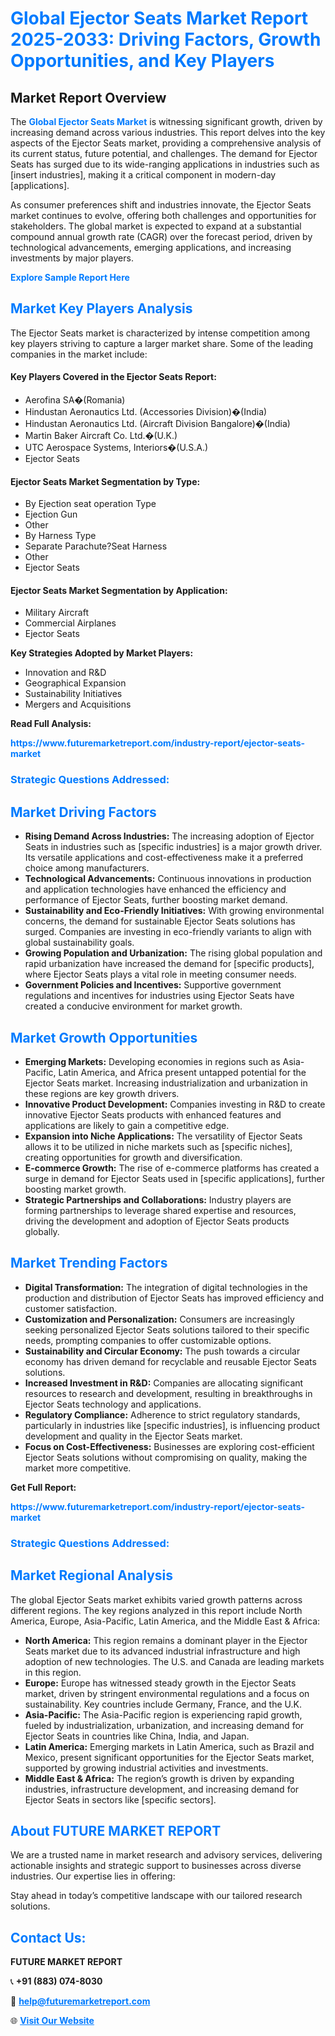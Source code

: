 <h1 style="color: #007BFF;">Global Ejector Seats Market Report 2025-2033: Driving Factors, Growth Opportunities, and Key Players</h1>

<section id="overview">
<h2>Market Report Overview</h2>
<p>The <a href="https://www.futuremarketreport.com/industry-report/ejector-seats-market" style="color: #007BFF; text-decoration: none;"><strong>Global Ejector Seats Market</strong></a> is witnessing significant growth, driven by increasing demand across various industries. This report delves into the key aspects of the Ejector Seats market, providing a comprehensive analysis of its current status, future potential, and challenges. The demand for Ejector Seats has surged due to its wide-ranging applications in industries such as [insert industries], making it a critical component in modern-day [applications].</p>
<p>As consumer preferences shift and industries innovate, the Ejector Seats market continues to evolve, offering both challenges and opportunities for stakeholders. The global market is expected to expand at a substantial compound annual growth rate (CAGR) over the forecast period, driven by technological advancements, emerging applications, and increasing investments by major players.</p>
</section>

<section id="overview">
<p><a href="https://www.futuremarketreport.com/request-sample/reportId=106541" style="color: #007BFF; text-decoration: none;"><strong>Explore Sample Report Here</strong></a></p>
</section>

<section id="key-players">
<h2 style="color: #007BFF;">Market Key Players Analysis</h2>
<p>The Ejector Seats market is characterized by intense competition among key players striving to capture a larger market share. Some of the leading companies in the market include:</p>
<h4>Key Players Covered in the Ejector Seats Report:</h4>
<ul><li>Aerofina SA�(Romania)</li><li>Hindustan Aeronautics Ltd. (Accessories Division)�(India)</li><li>Hindustan Aeronautics Ltd. (Aircraft Division Bangalore)�(India)</li><li>Martin Baker Aircraft Co. Ltd.�(U.K.)</li><li>UTC Aerospace Systems, Interiors�(U.S.A.)</li><li>Ejector Seats</li></ul>
<h4>Ejector Seats Market Segmentation by Type:</h4>
<ul><li>By Ejection seat operation Type</li><li>Ejection Gun</li><li>Other</li><li>By Harness Type</li><li>Separate Parachute?Seat Harness</li><li>Other</li><li>Ejector Seats</li></ul>

<h4>Ejector Seats Market Segmentation by Application:</h4>
<ul><li>Military Aircraft</li><li>Commercial Airplanes</li><li>Ejector Seats</li></ul>
<p><strong>Key Strategies Adopted by Market Players:</strong></p>
<ul>
<li>Innovation and R&D</li>
<li>Geographical Expansion</li>
<li>Sustainability Initiatives</li>
<li>Mergers and Acquisitions</li>
</ul>
</section>

<section>
<p><strong>Read Full Analysis: </strong></p><a href="https://www.futuremarketreport.com/industry-report/ejector-seats-market" style="color: #007BFF; text-decoration: none;"><strong>https://www.futuremarketreport.com/industry-report/ejector-seats-market</strong></a>
<h3 style="color: #007BFF;">Strategic Questions Addressed:</h3>
</section>

<section id="driving-factors">
<h2 style="color: #007BFF;">Market Driving Factors</h2>
<ul>
<li><strong>Rising Demand Across Industries:</strong> The increasing adoption of Ejector Seats in industries such as [specific industries] is a major growth driver. Its versatile applications and cost-effectiveness make it a preferred choice among manufacturers.</li>
<li><strong>Technological Advancements:</strong> Continuous innovations in production and application technologies have enhanced the efficiency and performance of Ejector Seats, further boosting market demand.</li>
<li><strong>Sustainability and Eco-Friendly Initiatives:</strong> With growing environmental concerns, the demand for sustainable Ejector Seats solutions has surged. Companies are investing in eco-friendly variants to align with global sustainability goals.</li>
<li><strong>Growing Population and Urbanization:</strong> The rising global population and rapid urbanization have increased the demand for [specific products], where Ejector Seats plays a vital role in meeting consumer needs.</li>
<li><strong>Government Policies and Incentives:</strong> Supportive government regulations and incentives for industries using Ejector Seats have created a conducive environment for market growth.</li>
</ul>
</section>

<section id="growth-opportunities">
<h2 style="color: #007BFF;">Market Growth Opportunities</h2>
<ul>
<li><strong>Emerging Markets:</strong> Developing economies in regions such as Asia-Pacific, Latin America, and Africa present untapped potential for the Ejector Seats market. Increasing industrialization and urbanization in these regions are key growth drivers.</li>
<li><strong>Innovative Product Development:</strong> Companies investing in R&D to create innovative Ejector Seats products with enhanced features and applications are likely to gain a competitive edge.</li>
<li><strong>Expansion into Niche Applications:</strong> The versatility of Ejector Seats allows it to be utilized in niche markets such as [specific niches], creating opportunities for growth and diversification.</li>
<li><strong>E-commerce Growth:</strong> The rise of e-commerce platforms has created a surge in demand for Ejector Seats used in [specific applications], further boosting market growth.</li>
<li><strong>Strategic Partnerships and Collaborations:</strong> Industry players are forming partnerships to leverage shared expertise and resources, driving the development and adoption of Ejector Seats products globally.</li>
</ul>
</section>

<section id="trending-factors">
<h2 style="color: #007BFF;">Market Trending Factors</h2>
<ul>
<li><strong>Digital Transformation:</strong> The integration of digital technologies in the production and distribution of Ejector Seats has improved efficiency and customer satisfaction.</li>
<li><strong>Customization and Personalization:</strong> Consumers are increasingly seeking personalized Ejector Seats solutions tailored to their specific needs, prompting companies to offer customizable options.</li>
<li><strong>Sustainability and Circular Economy:</strong> The push towards a circular economy has driven demand for recyclable and reusable Ejector Seats solutions.</li>
<li><strong>Increased Investment in R&D:</strong> Companies are allocating significant resources to research and development, resulting in breakthroughs in Ejector Seats technology and applications.</li>
<li><strong>Regulatory Compliance:</strong> Adherence to strict regulatory standards, particularly in industries like [specific industries], is influencing product development and quality in the Ejector Seats market.</li>
<li><strong>Focus on Cost-Effectiveness:</strong> Businesses are exploring cost-efficient Ejector Seats solutions without compromising on quality, making the market more competitive.</li>
</ul>
</section>

<section>
<p><strong>Get Full Report: </strong></p><a href="https://www.futuremarketreport.com/industry-report/ejector-seats-market" style="color: #007BFF; text-decoration: none;"><strong>https://www.futuremarketreport.com/industry-report/ejector-seats-market</strong></a>
<h3 style="color: #007BFF;">Strategic Questions Addressed:</h3>
</section>


<section id="regional-analysis">
<h2 style="color: #007BFF;">Market Regional Analysis</h2>
<p>The global Ejector Seats market exhibits varied growth patterns across different regions. The key regions analyzed in this report include North America, Europe, Asia-Pacific, Latin America, and the Middle East & Africa:</p>
<ul>
<li><strong>North America:</strong> This region remains a dominant player in the Ejector Seats market due to its advanced industrial infrastructure and high adoption of new technologies. The U.S. and Canada are leading markets in this region.</li>
<li><strong>Europe:</strong> Europe has witnessed steady growth in the Ejector Seats market, driven by stringent environmental regulations and a focus on sustainability. Key countries include Germany, France, and the U.K.</li>
<li><strong>Asia-Pacific:</strong> The Asia-Pacific region is experiencing rapid growth, fueled by industrialization, urbanization, and increasing demand for Ejector Seats in countries like China, India, and Japan.</li>
<li><strong>Latin America:</strong> Emerging markets in Latin America, such as Brazil and Mexico, present significant opportunities for the Ejector Seats market, supported by growing industrial activities and investments.</li>
<li><strong>Middle East & Africa:</strong> The region’s growth is driven by expanding industries, infrastructure development, and increasing demand for Ejector Seats in sectors like [specific sectors].</li>
</ul>
</section>

<footer>
<h2 style="color: #007BFF;">About FUTURE MARKET REPORT</h2>
<p>We are a trusted name in market research and advisory services, delivering actionable insights and strategic support to businesses across diverse industries. Our expertise lies in offering:</p>

<p>Stay ahead in today’s competitive landscape with our tailored research solutions.</p>

<h2 style="color: #007BFF;">Contact Us:</h2>
<p><strong>FUTURE MARKET REPORT</strong></p>
<p>📞 <strong>+91 (883) 074-8030</strong></p>
<p>📧 <strong><a href="mailto:help@futuremarketreport.com" style="color: #007BFF;">help@futuremarketreport.com</a></strong></p>
<p>🌐 <strong><a href="https://www.futuremarketreport.com/" style="color: #007BFF;">Visit Our Website</a></strong></p>
</footer>
